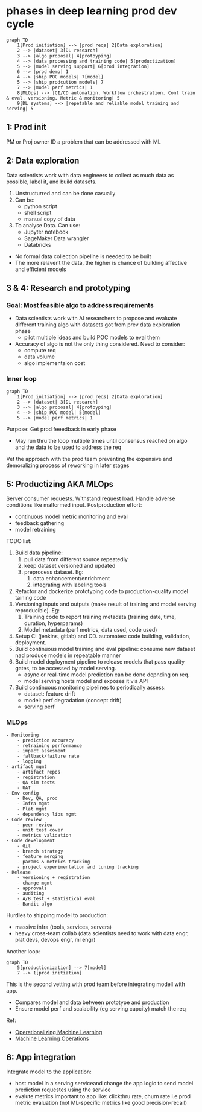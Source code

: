 # phases in deep learning prod dev cycle
```mermaid
graph TD
    1[Prod initiation] --> |prod reqs| 2[Data exploration]
    2 --> |dataset| 3[DL research]
    3 --> |algo proposal| 4[protoyping]
    4 --> |data processing and training code| 5[productization]
    5 --> |model serving support| 6[prod integration]
    6 --> |prod demo| 1
    4 --> |ship POC models| 7[model]
    5 --> |ship prodcution models| 7
    7 --> |model perf metrics| 1
    8[MLOps] --> |CI/CD automation. Workflow orchestration. Cont train & eval. versioning. Metric & monitoring| 5
    9[DL systems] --> |repetable and reliable model training and serving| 5
```

## 1: Prod init
PM or Proj owner ID a problem that can be addressed with ML
## 2: Data exploration
Data scientists work with data engineers to collect as much data as possible, label it, and build datasets.
1. Unstructurred and can be done casually
2. Can be:
    - python script
    - shell script
    - manual copy of data
3. To analyse Data. Can use:
    - Jupyter notebook
    - SageMaker Data wrangler
    - Databricks

* No formal data collection pipeline is needed to be built
* The more relavent the data, the higher is chance of building affective and efficient models

## 3 & 4: Research and prototyping
### Goal: Most feasible algo to address requirements
* Data scientists work with AI researchers to propose and evaluate different training algo with datasets got from prev data exploration phase
    * pilot multiple ideas and build POC models to eval them
* Accuracy of algo is not the only thing considered. Need to consider:
    * compute req
    * data volume
    * algo implementaion cost
### Inner loop
```mermaid
graph TD
    1[Prod initiation] --> |prod reqs| 2[Data exploration]
    2 --> |dataset| 3[DL research]
    3 --> |algo proposal| 4[protoyping]
    4 --> |ship POC model| 5[model]
    5 --> |model perf metrics| 1
```
Purpose: Get prod feeedback in early phase
- May run thru the loop multiple times until consensus reached on algo and the data to be used to address the req

Vet the approach with the prod team preventing the expensive and demoralizing process of reworking in later stages

## 5: Productizing AKA MLOps
Server consumer requests. Withstand request load. Handle adverse conditions like malformed input. Postproduction effort:
- continuous model metric monitoring and eval
- feedback gathering
- model retraining

TODO list:
1. Build data pipeline:
    1. pull data from different source repeatedly
    2. keep dataset versioned and updated
    3. preprocess dataset. Eg:
        1. data enhancement/enrichment
        2. integrating with labeling tools
2. Refactor and dockerize prototyping code to production-quality model taining code
3. Versioning inputs and outputs (make result of training and model serving reproducible). Eg:
    1. Training code to report training metadata (training date, time, duration, hyperparams)
    2. Model metadata (perf metrics, data used, code used)
4. Setup CI (jenkins, gitlab) and CD. automates: code building, validation, deployment.
5. Build continuous model training and eval pipeline: consume new dataset nad produce models in repeatable manner
6. Build model deployment pipeline to release models that pass quality gates, to be accessed by model serving.
    - async or real-time model prediction can be done depnding on req. 
    - model serving hosts model and exposes it via API
7. Build continuous monitoring pipelines to periodically assess:
    - dataset: feature drift
    - model: perf degradation (concept drift)
    - serving perf

### MLOps
```
- Monitoring
    - prediction accuracy
    - retraining performance
    - impact assesment
    - fallback/failure rate
    - logging
- artifact mgmt
    - artifact repos
    - registration
    - QA sim tests
    - UAT
- Env config
    - Dev, QA, prod
    - Infra mgmt
    - Plat mgmt
    - dependency libs mgmt
- Code review
    - peer review
    - unit test cover
    - metrics validation
- Code development
    - Git
    - branch strategy
    - feature merging
    - params & metrics tracking
    - project experimentation and tuning tracking
- Release
    - versioning + registration
    - change mgmt
    - approvals
    - auditing
    - A/B test + statistical eval
    - Bandit algo
```
Hurdles to shipping model to production:
- massive infra (tools, services, servers)
- heavy cross-team collab (data scientists need to work with data engr, plat devs, devops engr, ml engr)

Another loop:
```mermaid
graph TD
    5[productionization] --> 7[model]
    7 --> 1[prod initiation]
```
This is the second vetting with prod team before integrating modell with app.
- Compares model and data between prototype and production
- Ensure model perf and scalability (eg serving capcity) match the req

Ref:
- [Operationalizing Machine Learning](https://arxiv.org/pdf/2209.09125)
- [Machine Learning Operations](https://arxiv.org/pdf/2205.02302)

## 6: App integration
Integrate model to the application:
- host model in a serving serviceand change the app logic to send model prediction requestes using the service
- evalute metrics important to app like: clickthru rate, churn rate i.e prod metric evaluation (not ML-specific metrics like good precision-recall)

